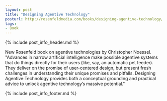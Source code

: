 ```yaml
---
layout: post
title: "Designing Agentive Technology"
posturl: http://rosenfeldmedia.com/books/designing-agentive-technology/
tags:
- Book
---
```


{% include post_info_header.md %}

New Rosenfeld book on agentive technologies by Christopher Noessel. "Advances in narrow artificial intelligence make possible agentive systems that do things directly for their users (like, say, an automatic pet feeder). They deliver on the promise of user-centered design, but present fresh challenges in understanding their unique promises and pitfalls. Designing Agentive Technology provides both a conceptual grounding and practical advice to unlock agentive technology’s massive potential."

<!--more-->
{% include post_info_footer.md %}
